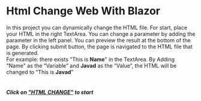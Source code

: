 # Html Change Web With Blazor
<div>
            <div>
                In this project you can dynamically change the HTML file. For start, place your HTML in the right TextArea. You can change a parameter by adding the parameter in the left panel. You can preview the result at the bottom of the page. By clicking submit button, the page is navigated to the HTML file that is generated.
            </div>
            <div>
                For example: there exists "This is <b>Name</b>" in the TextArea. By Adding "Name" as the “Variable” and <b>Javad</b> as the “Value”, the HTML will be changed to “This is <b>Javad</b>”
            </div>
</div>
            <br />
            <div>
                <h5>Click on <a href="https://rexsampleproject.azurewebsites.net">"HTML CHANGE"</a> to start </h5>

            
<img src="" alt="">
